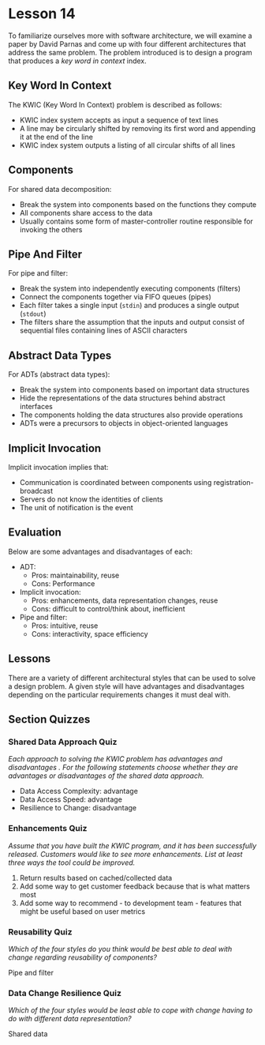 # Lesson 14

To familiarize ourselves more with software architecture, we will examine a paper by David Parnas and come up with four different architectures that address the same problem. The problem introduced is to design a program that produces a _key word in context_ index.

## Key Word In Context

The KWIC (Key Word In Context) problem is described as follows:

- KWIC index system accepts as input a sequence of text lines
- A line may be circularly shifted by removing its first word and appending it at the end of the line
- KWIC index system outputs a listing of all circular shifts of all lines

## Components

For shared data decomposition:

- Break the system into components based on the functions they compute
- All components share access to the data
- Usually contains some form of master-controller routine responsible for invoking the others

## Pipe And Filter

For pipe and filter:

- Break the system into independently executing components (filters)
- Connect the components together via FIFO queues (pipes)
- Each filter takes a single input (`stdin`) and produces a single output (`stdout`)
- The filters share the assumption that the inputs and output consist of sequential files containing lines of ASCII characters

## Abstract Data Types

For ADTs (abstract data types):

- Break the system into components based on important data structures
- Hide the representations of the data structures behind abstract interfaces
- The components holding the data structures also provide operations
- ADTs were a precursors to objects in object-oriented languages

## Implicit Invocation

Implicit invocation implies that:

- Communication is coordinated between components using registration-broadcast
- Servers do not know the identities of clients
- The unit of notification is the event

## Evaluation

Below are some advantages and disadvantages of each:

- ADT:
  - Pros: maintainability, reuse
  - Cons: Performance
- Implicit invocation:
  - Pros: enhancements, data representation changes, reuse
  - Cons: difficult to control/think about, inefficient
- Pipe and filter:
  - Pros: intuitive, reuse
  - Cons: interactivity, space efficiency

## Lessons

There are a variety of different architectural styles that can be used to solve a design problem. A given style will have advantages and disadvantages depending on the particular requirements changes it must deal with.

## Section Quizzes

### Shared Data Approach Quiz

_Each approach to solving the KWIC problem has advantages and disadvantages . For the following statements choose whether they are advantages or disadvantages of the shared data approach._

- Data Access Complexity: advantage
- Data Access Speed: advantage
- Resilience to Change: disadvantage

### Enhancements Quiz

_Assume that you have built the KWIC program, and it has been successfully released. Customers would like to see more enhancements. List at least three ways the tool could be improved._

1. Return results based on cached/collected data
2. Add some way to get customer feedback because that is what matters most
3. Add some way to recommend - to development team - features that might be useful based on user metrics

### Reusability Quiz

_Which of the four styles do you think would be best able to deal with change regarding reusability of components?_

Pipe and filter

### Data Change Resilience Quiz

_Which of the four styles would be least able to cope with change having to do with different data representation?_

Shared data

